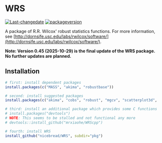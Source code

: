 # WRS #
[![Last-changedate](https://img.shields.io/badge/last%20change-2025--10--29-yellowgreen.svg)](/commits/master)
[![packageversion](https://img.shields.io/badge/Package%20version-0.45-orange.svg?style=flat-square)](commits/master)


A package of R.R. Wilcox' robust statistics functions.
For more information, see [http://dornsife.usc.edu/labs/rwilcox/software/](http://dornsife.usc.edu/labs/rwilcox/software/).

**Note: Version 0.45 (2025-10-29) is the final update of the WRS package. No further updates are planned.**

## Installation ##

```r
# first: install dependent packages
install.packages(c("MASS", "akima", "robustbase"))

# second: install suggested packages
install.packages(c("akima", "cobs", "robust", "mgcv", "scatterplot3d", "quantreg", "rrcov", "lars", "pwr", "trimcluster", "mc2d", "psych", "Rfit", "DepthProc", "class", "fda", "rankFD"))

# third: install an additional package which provides some C functions
# install.packages("devtools")
# NOTE: This seems to be stalled and not functional any more
# devtools::install_github("mrxiaohe/WRScpp")

# fourth: install WRS
install_github("nicebread/WRS", subdir="pkg")
```
